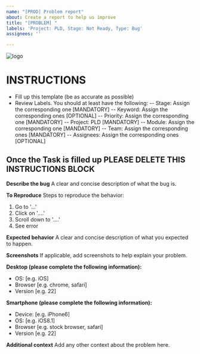 ```yaml
---
name: "[PROD] Problem report"
about: Create a report to help us improve
title: "[PROBLEM] "
labels: 'Project: PLD, Stage: Not Ready, Type: Bug'
assignees: ''

---
```


![logo](https://user-images.githubusercontent.com/9198668/85232285-68543380-b430-11ea-8353-1aafb79baf78.png) 

# INSTRUCTIONS
- Fill up this template (be as accurate as possible)
- Review Labels. You should at least have the following:
 -- Stage: Assign the corresponding one [MANDATORY]
 -- Keyword: Assign the corresponding ones [OPTIONAL]
 -- Priority: Assign the corresponding one [MANDATORY] 
 -- Project: PLD [MANDATORY]
 -- Module: Assign the corresponding one [MANDATORY]
 -- Team: Assign the corresponding ones [MANDATORY]
 -- Assignees: Assign the corresponding ones [OPTIONAL]

Once the Task is filled up PLEASE DELETE THIS INSTRUCTIONS BLOCK
---


**Describe the bug**
A clear and concise description of what the bug is.

**To Reproduce**
Steps to reproduce the behavior:
1. Go to '...'
2. Click on '....'
3. Scroll down to '....'
4. See error

**Expected behavior**
A clear and concise description of what you expected to happen.

**Screenshots**
If applicable, add screenshots to help explain your problem.

**Desktop (please complete the following information):**
 - OS: [e.g. iOS]
 - Browser [e.g. chrome, safari]
 - Version [e.g. 22]

**Smartphone (please complete the following information):**
 - Device: [e.g. iPhone6]
 - OS: [e.g. iOS8.1]
 - Browser [e.g. stock browser, safari]
 - Version [e.g. 22]

**Additional context**
Add any other context about the problem here.
